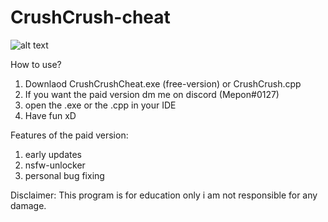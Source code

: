 # CrushCrush-cheat

![alt text](https://i.ibb.co/cDj9fqG/WM-Screenshots-20220119203300.png)

How to use?
1. Downlaod CrushCrushCheat.exe (free-version) or CrushCrush.cpp
2. If you want the paid version dm me on discord (Mepon#0127)
3. open the .exe or the .cpp in your IDE
4. Have fun xD

Features of the paid version:

1. early updates
2. nsfw-unlocker
3. personal bug fixing

Disclaimer: This program is for education only i am not responsible for any damage.
